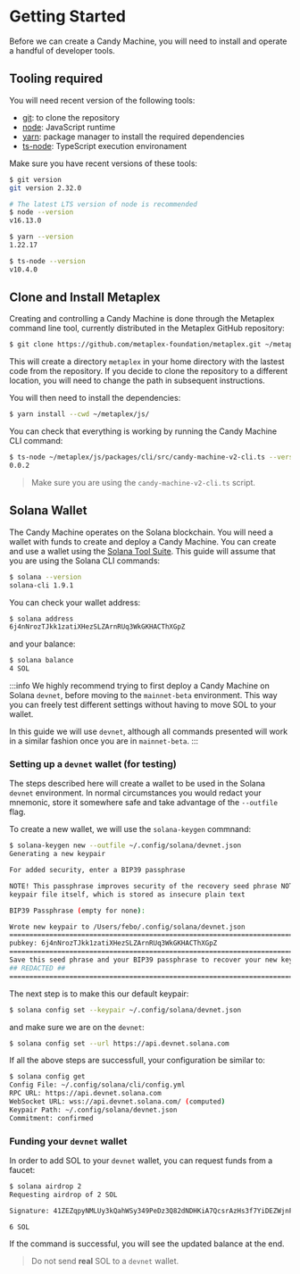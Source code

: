 # Getting Started

Before we can create a Candy Machine, you will need to install and operate a handful of developer tools.

## Tooling required

You will need recent version of the following tools:

- [git](https://git-scm.com/book/en/v2/Getting-Started-Installing-Git): to clone the repository
- [node](https://nodejs.org/en/download/): JavaScript runtime
- [yarn](https://classic.yarnpkg.com/lang/en/docs/install/#mac-stable): package manager to install the required dependencies
- [ts-node](https://www.npmjs.com/package/ts-node#installation): TypeScript execution environament

Make sure you have recent versions of these tools:

```bash
$ git version
git version 2.32.0

# The latest LTS version of node is recommended
$ node --version
v16.13.0 

$ yarn --version
1.22.17

$ ts-node --version
v10.4.0
```

## Clone and Install Metaplex

Creating and controlling a Candy Machine is done through the Metaplex command line tool, currently distributed in the Metaplex GitHub repository:

```bash
$ git clone https://github.com/metaplex-foundation/metaplex.git ~/metaplex
```

This will create a directory `metaplex` in your home directory with the lastest code from the repository. If you decide to clone the repository to a different location, you will need to change the path in subsequent instructions.

You will then need to install the dependencies:

```bash
$ yarn install --cwd ~/metaplex/js/
```

You can check that everything is working by running the Candy Machine CLI command:

```bash
$ ts-node ~/metaplex/js/packages/cli/src/candy-machine-v2-cli.ts --version
0.0.2
```

> Make sure you are using the `candy-machine-v2-cli.ts` script.

## Solana Wallet

The Candy Machine operates on the Solana blockchain. You will need a wallet with funds to create and deploy a Candy Machine. You can create and use a wallet using the [Solana Tool Suite](https://docs.solana.com/cli/install-solana-cli-tools). This guide will assume that you are using the Solana CLI commands:

```bash
$ solana --version
solana-cli 1.9.1 
```

You can check your wallet address:

```bash
$ solana address
6j4nNrozTJkk1zatiXHezSLZArnRUq3WkGKHACThXGpZ
```

and your balance:

```bash
$ solana balance
4 SOL
```

:::info
We highly recommend trying to first deploy a Candy Machine on Solana `devnet`, before moving to the `mainnet-beta` environment. This way you can freely test different settings without having to move SOL to your wallet.

In this guide we will use `devnet`, although all commands presented will work in a similar fashion once you are in `mainnet-beta`.
:::

### Setting up a `devnet` wallet (for testing)

The steps described here will create a wallet to be used in the Solana `devnet` environment. In normal circumstances you would redact your mnemonic, store it somewhere safe and take advantage of the `--outfile` flag.

To create a new wallet, we will use the `solana-keygen` commnand:

```bash
$ solana-keygen new --outfile ~/.config/solana/devnet.json  
Generating a new keypair

For added security, enter a BIP39 passphrase

NOTE! This passphrase improves security of the recovery seed phrase NOT the
keypair file itself, which is stored as insecure plain text

BIP39 Passphrase (empty for none): 

Wrote new keypair to /Users/febo/.config/solana/devnet.json
=======================================================================
pubkey: 6j4nNrozTJkk1zatiXHezSLZArnRUq3WkGKHACThXGpZ
=======================================================================
Save this seed phrase and your BIP39 passphrase to recover your new keypair:
## REDACTED ##
=======================================================================
```

The next step is to make this our default keypair:

```bash
$ solana config set --keypair ~/.config/solana/devnet.json
```

and make sure we are on the `devnet`:

```bash
$ solana config set --url https://api.devnet.solana.com
```

If all the above steps are successfull, your configuration be similar to:

```bash
$ solana config get
Config File: ~/.config/solana/cli/config.yml
RPC URL: https://api.devnet.solana.com 
WebSocket URL: wss://api.devnet.solana.com/ (computed)
Keypair Path: ~/.config/solana/devnet.json 
Commitment: confirmed 
```

### Funding your `devnet` wallet

In order to add SOL to your `devnet` wallet, you can request funds from a faucet:

```bash
$ solana airdrop 2
Requesting airdrop of 2 SOL

Signature: 41ZEZqpyNMLUy3kQahWSy349PeDz3Q82dNDHKiA7QcsrAzHs3f7YiDEZWjnFi434DoiiDiDkazkBRycRnctx1m6e

6 SOL
```

If the command is successful, you will see the updated balance at the end.

> Do not send **real** SOL to a `devnet` wallet.
